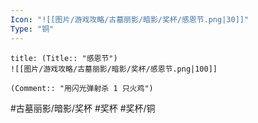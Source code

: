 ```yaml
---
Icon: "![[图片/游戏攻略/古墓丽影/暗影/奖杯/感恩节.png|30]]"
Type: "铜"
---
```

```ad-common-bronze-trophy
title: (Title:: "感恩节")
![[图片/游戏攻略/古墓丽影/暗影/奖杯/感恩节.png|100]]

(Comment:: "用闪光弹射杀 1 只火鸡")
```

#古墓丽影/暗影/奖杯 #奖杯 #奖杯/铜
